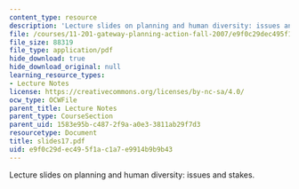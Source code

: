```yaml
---
content_type: resource
description: 'Lecture slides on planning and human diversity: issues and stakes.'
file: /courses/11-201-gateway-planning-action-fall-2007/e9f0c29dec495f1ac1a7e9914b9b9b43_slides17.pdf
file_size: 88319
file_type: application/pdf
hide_download: true
hide_download_original: null
learning_resource_types:
- Lecture Notes
license: https://creativecommons.org/licenses/by-nc-sa/4.0/
ocw_type: OCWFile
parent_title: Lecture Notes
parent_type: CourseSection
parent_uid: 1583e95b-c487-2f9a-a0e3-3811ab29f7d3
resourcetype: Document
title: slides17.pdf
uid: e9f0c29d-ec49-5f1a-c1a7-e9914b9b9b43
---
```

Lecture slides on planning and human diversity: issues and stakes.